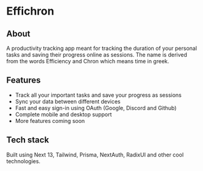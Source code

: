 # Effichron

## About

A productivity tracking app meant for tracking the duration of your personal tasks and saving their progress online as sessions.
The name is derived from the words Efficiency and Chron which means time in greek.

## Features

- Track all your important tasks and save your progress as sessions
- Sync your data between different devices
- Fast and easy sign-in using OAuth (Google, Discord and Github)
- Complete mobile and desktop support
- More features coming soon

## Tech stack

Built using Next 13, Tailwind, Prisma, NextAuth, RadixUI and other cool technologies.

